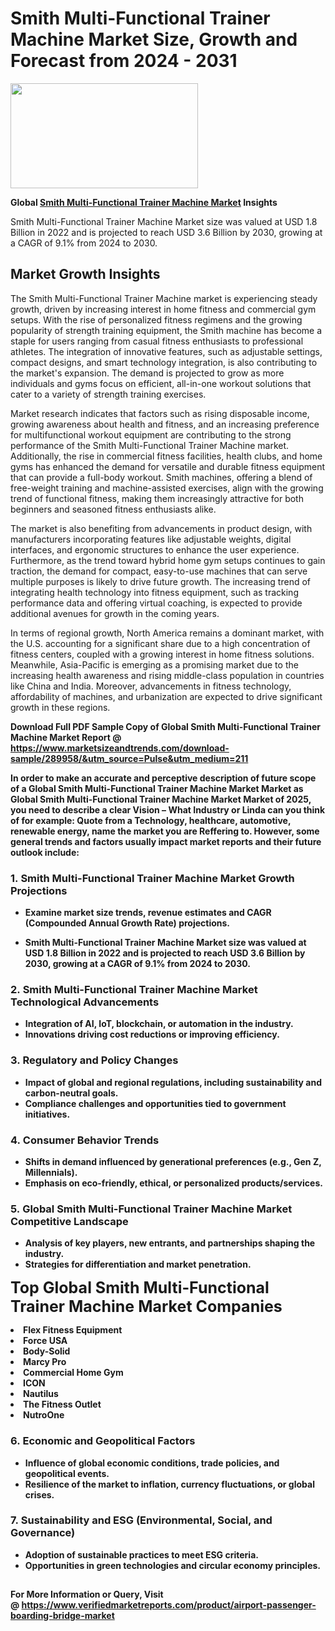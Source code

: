 <H1>Smith Multi-Functional Trainer Machine Market Size, Growth and Forecast from 2024 - 2031</H1><img class="aligncenter size-medium wp-image-584254" src="https://thirdeyenews.in/wp-content/uploads/2024/09/Global-Market-Research-300x168.jpeg" alt="" width="300" height="168" /><p><strong>Global&nbsp;<a href="https://www.marketsizeandtrends.com/download-sample/289958/&amp;utm_source=Pulse&amp;utm_medium=211">Smith Multi-Functional Trainer Machine Market</a> Insights</strong></p><p>Smith Multi-Functional Trainer Machine Market size was valued at USD 1.8 Billion in 2022 and is projected to reach USD 3.6 Billion by 2030, growing at a CAGR of 9.1% from 2024 to 2030.</p><p><h2>Market Growth Insights</h2> <p>The Smith Multi-Functional Trainer Machine market is experiencing steady growth, driven by increasing interest in home fitness and commercial gym setups. With the rise of personalized fitness regimens and the growing popularity of strength training equipment, the Smith machine has become a staple for users ranging from casual fitness enthusiasts to professional athletes. The integration of innovative features, such as adjustable settings, compact designs, and smart technology integration, is also contributing to the market's expansion. The demand is projected to grow as more individuals and gyms focus on efficient, all-in-one workout solutions that cater to a variety of strength training exercises.</p> <p><strong></strong></p> <p>Market research indicates that factors such as rising disposable income, growing awareness about health and fitness, and an increasing preference for multifunctional workout equipment are contributing to the strong performance of the Smith Multi-Functional Trainer Machine market. Additionally, the rise in commercial fitness facilities, health clubs, and home gyms has enhanced the demand for versatile and durable fitness equipment that can provide a full-body workout. Smith machines, offering a blend of free-weight training and machine-assisted exercises, align with the growing trend of functional fitness, making them increasingly attractive for both beginners and seasoned fitness enthusiasts alike.</p> <p>The market is also benefiting from advancements in product design, with manufacturers incorporating features like adjustable weights, digital interfaces, and ergonomic structures to enhance the user experience. Furthermore, as the trend toward hybrid home gym setups continues to gain traction, the demand for compact, easy-to-use machines that can serve multiple purposes is likely to drive future growth. The increasing trend of integrating health technology into fitness equipment, such as tracking performance data and offering virtual coaching, is expected to provide additional avenues for growth in the coming years.</p> <p>In terms of regional growth, North America remains a dominant market, with the U.S. accounting for a significant share due to a high concentration of fitness centers, coupled with a growing interest in home fitness solutions. Meanwhile, Asia-Pacific is emerging as a promising market due to the increasing health awareness and rising middle-class population in countries like China and India. Moreover, advancements in fitness technology, affordability of machines, and urbanization are expected to drive significant growth in these regions.</p> <p><strong></p><p><span class=""><strong>Download Full PDF Sample Copy of Global Smith Multi-Functional Trainer Machine Market Report</strong> @ <a href="https://www.marketsizeandtrends.com/download-sample/289958/&amp;utm_source=Pulse&amp;utm_medium=211" target="_blank">https://www.marketsizeandtrends.com/download-sample/289958/&amp;utm_source=Pulse&amp;utm_medium=211</a></span></p><p>In order to make an accurate and perceptive description of future scope of a Global&nbsp;Smith Multi-Functional Trainer Machine Market Market as Global&nbsp;Smith Multi-Functional Trainer Machine Market Market of 2025, you need to describe a clear Vision &ndash; What Industry or Linda can you think of for example: Quote from a Technology, healthcare, automotive, renewable energy, name the market you are Reffering to. However, some general trends and factors usually impact market reports and their future outlook include:</p><h3>1.&nbsp;<strong>Smith Multi-Functional Trainer Machine Market Growth Projections</strong></h3><ul><li>Examine market size trends, revenue estimates and CAGR (Compounded Annual Growth Rate) projections.</li><li><p>Smith Multi-Functional Trainer Machine Market size was valued at USD 1.8 Billion in 2022 and is projected to reach USD 3.6 Billion by 2030, growing at a CAGR of 9.1% from 2024 to 2030.</p></li></ul><h3>2.&nbsp;<strong>Smith Multi-Functional Trainer Machine Market Technological Advancements</strong></h3><ul><li>Integration of AI, IoT, blockchain, or automation in the industry.</li><li>Innovations driving cost reductions or improving efficiency.</li></ul><h3>3.&nbsp;<strong>Regulatory and Policy Changes</strong></h3><ul><li>Impact of global and regional regulations, including sustainability and carbon-neutral goals.</li><li>Compliance challenges and opportunities tied to government initiatives.</li></ul><h3>4.&nbsp;<strong>Consumer Behavior Trends</strong></h3><ul><li>Shifts in demand influenced by generational preferences (e.g., Gen Z, Millennials).</li><li>Emphasis on eco-friendly, ethical, or personalized products/services.</li></ul><h3>5.&nbsp;<strong>Global Smith Multi-Functional Trainer Machine Market Competitive Landscape</strong></h3><ul><li>Analysis of key players, new entrants, and partnerships shaping the industry.</li><li>Strategies for differentiation and market penetration.</li></ul><p data-pm-slice="1 1 []"><span style="color: inherit; font-family: inherit; font-size: 25px;">Top Global Smith Multi-Functional Trainer Machine Market Companies</span></p><div class="" data-test-id=""><p><li>Flex Fitness Equipment</li><li> Force USA</li><li> Body-Solid</li><li> Marcy Pro</li><li> Commercial Home Gym</li><li> ICON</li><li> Nautilus</li><li> The Fitness Outlet</li><li> NutroOne</li></p></div><h3>6.&nbsp;<strong>Economic and Geopolitical Factors</strong></h3><ul><li>Influence of global economic conditions, trade policies, and geopolitical events.</li><li>Resilience of the market to inflation, currency fluctuations, or global crises.</li></ul><h3>7.&nbsp;<strong>Sustainability and ESG (Environmental, Social, and Governance)</strong></h3><ul><li>Adoption of sustainable practices to meet ESG criteria.</li><li>Opportunities in green technologies and circular economy principles.</li></ul><h2><strong style="font-size: 14px;">For More Information or Query, Visit @&nbsp;</strong><a style="background-color: #ffffff; font-size: 14px;" href="https://www.marketsizeandtrends.com/report/smith-multi-functional-trainer-machine-market/" target="_blank">https://www.verifiedmarketreports.com/product/airport-passenger-boarding-bridge-market</a></h2>
